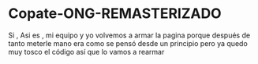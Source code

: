 # Copate-ONG-REMASTERIZADO
Si , Asi es , mi equipo y yo volvemos a armar la pagina porque después de tanto meterle mano era como se pensó desde un principio pero ya quedo muy tosco el código así que lo vamos a rearmar
